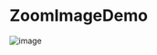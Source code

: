 # ZoomImageDemo




 ![image](https://github.com/MarkBuster/ZoomImageDemo/blob/master/zoomImage.gif?raw=true)
